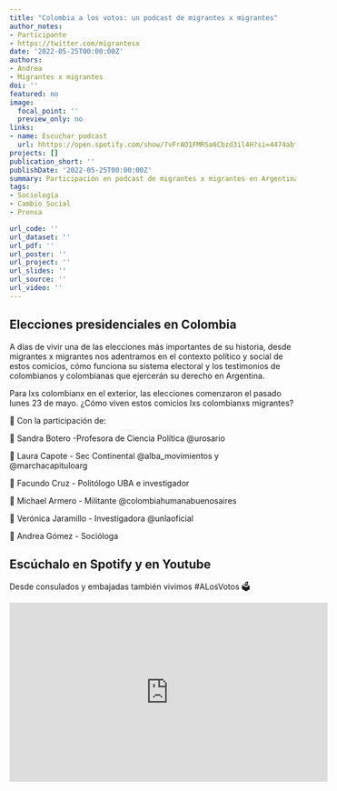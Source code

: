 ```yaml
---
title: "Colombia a los votos: un podcast de migrantes x migrantes"
author_notes:
- Participante
- https://twitter.com/migrantesx
date: '2022-05-25T00:00:00Z'
authors:
- Andrea
- Migrantes x migrantes
doi: ''
featured: no
image:
  focal_point: ''
  preview_only: no
links:
- name: Escuchar podcast
  url: hhttps://open.spotify.com/show/7vFrAO1FMRSa6Cbzd3il4H?si=4474abf1bf4d4d0a
projects: []
publication_short: ''
publishDate: '2022-05-25T00:00:00Z'
summary: Participación en podcast de migrantes x migrantes en Argentina
tags:
- Sociología
- Cambio Social
- Prensa

url_code: ''
url_dataset: ''
url_pdf: ''
url_poster: ''
url_project: '' 
url_slides: ''
url_source: ''
url_video: ''
---
```



## Elecciones presidenciales en Colombia

A días de vivir una de las elecciones más importantes de su historia, desde migrantes x migrantes nos adentramos en el contexto político y social de estos comicios, cómo funciona su sistema electoral y los testimonios de colombianos y colombianas que ejercerán su derecho en Argentina.

Para lxs colombianx en el exterior, las elecciones comenzaron el pasado lunes 23 de mayo. ¿Cómo viven estos comicios lxs colombianxs migrantes?


🎤 Con la participación de:

🔸 Sandra Botero -Profesora de Ciencia Política @urosario

🔸 Laura Capote - Sec Continental @alba_movimientos y @marchacapituloarg

🔸 Facundo Cruz  - Politólogo UBA e investigador

🔸 Michael Armero  - Militante @colombiahumanabuenosaires

🔸 Verónica Jaramillo - Investigadora @unlaoficial

🔸 Andrea Gómez - Socióloga

## Escúchalo en Spotify y en Youtube

Desde consulados y embajadas también vivimos #ALosVotos 🗳️

<iframe width="560" height="315" src="https://www.youtube.com/embed/LW2sesfPbOA" title="YouTube video player" frameborder="0" allow="accelerometer; autoplay; clipboard-write; encrypted-media; gyroscope; picture-in-picture" allowfullscreen></iframe> 


